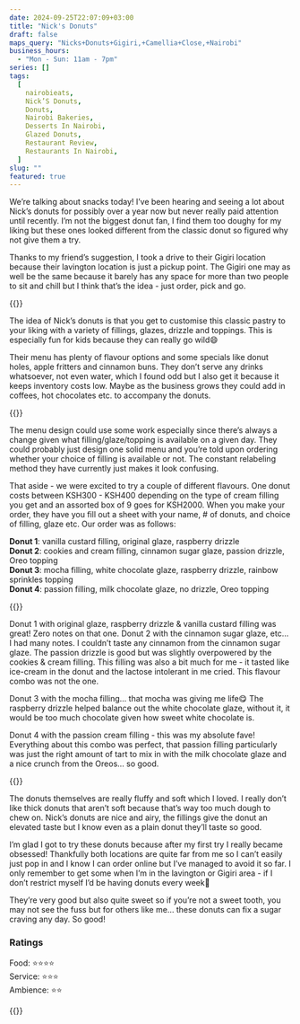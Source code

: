 ```yaml
---
date: 2024-09-25T22:07:09+03:00
title: "Nick's Donuts"
draft: false
maps_query: "Nicks+Donuts+Gigiri,+Camellia+Close,+Nairobi"
business_hours:
  - "Mon - Sun: 11am - 7pm"
series: []
tags:
  [
    nairobieats,
    Nick’S Donuts,
    Donuts,
    Nairobi Bakeries,
    Desserts In Nairobi,
    Glazed Donuts,
    Restaurant Review,
    Restaurants In Nairobi,
  ]
slug: ""
featured: true
---
```


We’re talking about snacks today! I’ve been hearing and seeing a lot about Nick’s donuts for possibly over a year now but never really paid attention until recently. I’m not the biggest donut fan, I find them too doughy for my liking but these ones looked different from the classic donut so figured why not give them a try.

Thanks to my friend’s suggestion, I took a drive to their Gigiri location because their lavington location is just a pickup point. The Gigiri one may as well be the same because it barely has any space for more than two people to sit and chill but I think that’s the idea - just order, pick and go.

{{<image-gallery key="nicks-donuts" titles="nicks07 nicks08">}}

The idea of Nick’s donuts is that you get to customise this classic pastry to your liking with a variety of fillings, glazes, drizzle and toppings. This is especially fun for kids because they can really go wild😄

Their menu has plenty of flavour options and some specials like donut holes, apple fritters and cinnamon buns. They don’t serve any drinks whatsoever, not even water, which I found odd but I also get it because it keeps inventory costs low. Maybe as the business grows they could add in coffees, hot chocolates etc. to accompany the donuts.

{{<image-gallery key="nicks-donuts" titles="nicks09 nicks10">}}

The menu design could use some work especially since there’s always a change given what filling/glaze/topping is available on a given day. They could probably just design one solid menu and you’re told upon ordering whether your choice of filling is available or not. The constant relabeling method they have currently just makes it look confusing.

That aside - we were excited to try a couple of different flavours. One donut costs between KSH300 - KSH400 depending on the type of cream filling you get and an assorted box of 9 goes for KSH2000. When you make your order, they have you fill out a sheet with your name, # of donuts, and choice of filling, glaze etc. Our order was as follows:

**Donut 1**: vanilla custard filling, original glaze, raspberry drizzle<br>
**Donut 2**: cookies and cream filling, cinnamon sugar glaze, passion drizzle, Oreo topping<br>
**Donut 3**: mocha filling, white chocolate glaze, raspberry drizzle, rainbow sprinkles topping<br>
**Donut 4**: passion filling, milk chocolate glaze, no drizzle, Oreo topping<br>

{{<image-gallery key="nicks-donuts" titles="nicks01 nicks02 nicks03">}}

Donut 1 with original glaze, raspberry drizzle & vanilla custard filling was great! Zero notes on that one. Donut 2 with the cinnamon sugar glaze, etc… I had many notes. I couldn’t taste any cinnamon from the cinnamon sugar glaze. The passion drizzle is good but was slightly overpowered by the cookies & cream filling. This filling was also a bit much for me - it tasted like ice-cream in the donut and the lactose intolerant in me cried. This flavour combo was not the one.

Donut 3 with the mocha filling… that mocha was giving me life😋 The raspberry drizzle helped balance out the white chocolate glaze, without it, it would be too much chocolate given how sweet white chocolate is.

Donut 4 with the passion cream filling - this was my absolute fave! Everything about this combo was perfect, that passion filling particularly was just the right amount of tart to mix in with the milk chocolate glaze and a nice crunch from the Oreos… so good.

{{<image-gallery key="nicks-donuts" titles="nicks04 nicks05 nicks06">}}

The donuts themselves are really fluffy and soft which I loved. I really don’t like thick donuts that aren’t soft because that’s way too much dough to chew on. Nick’s donuts are nice and airy, the fillings give the donut an elevated taste but I know even as a plain donut they’ll taste so good.

I’m glad I got to try these donuts because after my first try I really became obsessed! Thankfully both locations are quite far from me so I can’t easily just pop in and I know I can order online but I’ve managed to avoid it so far. I only remember to get some when I’m in the lavington or Gigiri area - if I don’t restrict myself I’d be having donuts every week🤭

They’re very good but also quite sweet so if you’re not a sweet tooth, you may not see the fuss but for others like me… these donuts can fix a sugar craving any day. So good!

### Ratings

Food: ⭐️⭐️⭐️⭐️<br>
Service: ⭐️⭐️⭐️<br>
Ambience: ⭐️⭐️<br>

{{<remote-image-gallery key="">}}
